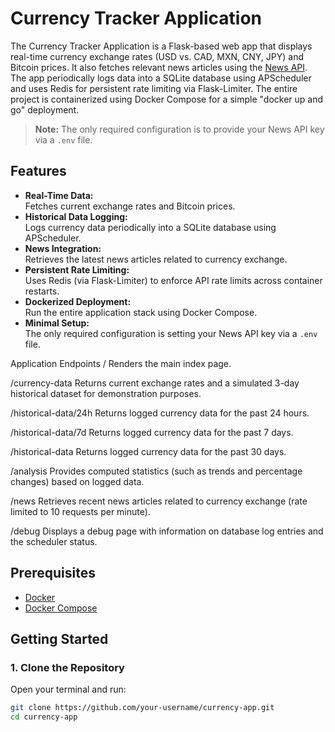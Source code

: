 # Currency Tracker Application

The Currency Tracker Application is a Flask-based web app that displays real-time currency exchange rates (USD vs. CAD, MXN, CNY, JPY) and Bitcoin prices. It also fetches relevant news articles using the [News API](https://newsapi.org/). The app periodically logs data into a SQLite database using APScheduler and uses Redis for persistent rate limiting via Flask-Limiter. The entire project is containerized using Docker Compose for a simple "docker up and go" deployment.

> **Note:** The only required configuration is to provide your News API key via a `.env` file.

## Features

- **Real-Time Data:**  
  Fetches current exchange rates and Bitcoin prices.
- **Historical Data Logging:**  
  Logs currency data periodically into a SQLite database using APScheduler.
- **News Integration:**  
  Retrieves the latest news articles related to currency exchange.
- **Persistent Rate Limiting:**  
  Uses Redis (via Flask-Limiter) to enforce API rate limits across container restarts.
- **Dockerized Deployment:**  
  Run the entire application stack using Docker Compose.
- **Minimal Setup:**  
  The only required configuration is setting your News API key via a `.env` file.




Application Endpoints
/
Renders the main index page.

/currency-data
Returns current exchange rates and a simulated 3-day historical dataset for demonstration purposes.

/historical-data/24h
Returns logged currency data for the past 24 hours.

/historical-data/7d
Returns logged currency data for the past 7 days.

/historical-data
Returns logged currency data for the past 30 days.

/analysis
Provides computed statistics (such as trends and percentage changes) based on logged data.

/news
Retrieves recent news articles related to currency exchange (rate limited to 10 requests per minute).

/debug
Displays a debug page with information on database log entries and the scheduler status.

## Prerequisites

- [Docker](https://www.docker.com/)
- [Docker Compose](https://docs.docker.com/compose/)

## Getting Started

### 1. Clone the Repository

Open your terminal and run:

```bash
git clone https://github.com/your-username/currency-app.git
cd currency-app

